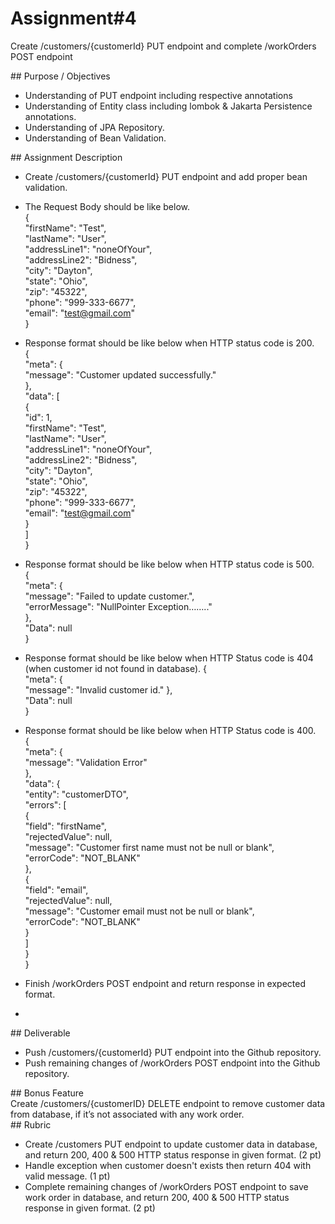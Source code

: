  # Assignment\#4

Create /customers/{customerId} PUT endpoint and complete /workOrders POST endpoint

\#\# Purpose / Objectives

- Understanding of PUT endpoint including respective annotations  
- Understanding of Entity class including lombok & Jakarta Persistence annotations.  
- Understanding of JPA Repository.  
- Understanding of Bean Validation.

\#\# Assignment Description

* Create /customers/{customerId} PUT endpoint and add proper bean validation.  
* The Request Body should be like below.  
   {  
             "firstName": "Test",  
             "lastName": "User",  
             "addressLine1": "noneOfYour",  
             "addressLine2": "Bidness",  
             "city": "Dayton",  
             "state": "Ohio",  
             "zip": "45322",  
             "phone": "999-333-6677",  
             "email": "test@gmail.com"  
   }  
    
* Response format should be like below when HTTP status code is 200\.  
  {  
     "meta": {  
         "message": "Customer updated successfully."  
     },  
     "data": \[  
         {  
             "id": 1,  
             "firstName": "Test",  
             "lastName": "User",  
             "addressLine1": "noneOfYour",  
             "addressLine2": "Bidness",  
             "city": "Dayton",  
             "state": "Ohio",  
             "zip": "45322",  
             "phone": "999-333-6677",  
             "email": "test@gmail.com"  
         }  
     \]  
  }  
* Response format should be like below when HTTP status code is 500\.  
  {  
     "meta": {  
         "message": "Failed to update customer.",  
         "errorMessage": "NullPointer Exception…….."  
     },  
     "Data": null  
  }

* Response format should be like below when HTTP Status code is 404 (when customer id not found in database)\.
  {  
     "meta": {  
         "message": "Invalid customer id." 
     },  
     "Data": null  
  }
* Response format should be like below when HTTP Status code is 400\.  
  {  
      "meta": {  
          "message": "Validation Error"  
      },  
      "data": {  
          "entity": "customerDTO",  
          "errors": \[  
              {  
                  "field": "firstName",  
                  "rejectedValue": null,  
                  "message": "Customer first name must not be null or blank",  
                  "errorCode": "NOT\_BLANK"  
              },  
              {  
                  "field": "email",  
                  "rejectedValue": null,  
                  "message": "Customer email must not be null or blank",  
                  "errorCode": "NOT\_BLANK"  
              }  
          \]  
      }  
  }  
    
* Finish /workOrders POST endpoint and return response in expected format.
* 
\#\# Deliverable

* Push /customers/{customerId} PUT endpoint into the Github repository.  
* Push remaining changes of /workOrders POST endpoint into the Github repository.

\#\# Bonus Feature  
	Create /customers/{customerID} DELETE endpoint to remove customer data from database, if it’s not associated with any work order.  
\#\# Rubric

- Create /customers PUT endpoint to update customer data in database, and return 200, 400 & 500 HTTP status response in given format. (2 pt)
- Handle exception when customer doesn't exists then return 404 with valid message. (1 pt)  
- Complete remaining changes of /workOrders POST endpoint to save work order in database, and return 200, 400 & 500 HTTP status response in given format. (2 pt)
